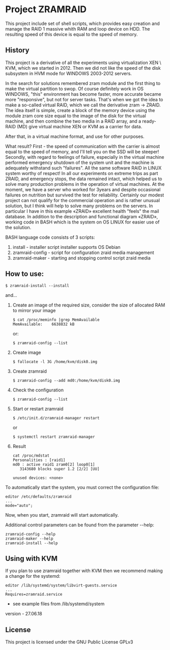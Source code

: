 # Project ZRAMRAID

This project include set of shell scripts, which provides easy creation and manage the RAID 1 massive whith RAM and loop device on HDD.
The resulting speed of this device is equal to the speed of memory.

## History

This project is a derivative of all the experiments using virtualization XEN \ KVM, which we started in 2012. Then we did not like the speed of the disk subsystem in HVM mode for WINDOWS 2003-2012 servers.

In the search for solutions remembered zram module and the first thing to make the virtual partition to swop. Of course definitely work in OS WINDOWS, "this" environment has become faster, more accurate became more "responsive", but not for server tasks. That's when we got the idea to make a so-called virtual RAID, which we call the derivative zram -> ZRAID. The idea itself is simple, create a block of the memory device using the module zram core size equal to the image of the disk for the virtual machine, and then combine the two media in a RAID array, and a ready-RAID (MD) give virtual machine XEN or KVM as a carrier for data.

After that, in a virtual machine format, and use for other purposes.

What result? First - the speed of communication with the carrier is almost equal to the speed of memory, and I'll tell you on the SSD will be steeper! Secondly, with regard to feelings of failure, especially in the virtual machine performed emergency shutdown of the system unit and the machine is adequately withstand such "failures". All the same software RAID in LINUX system worthy of respect! In all our experiments on extreme trips as part ZRAID, and emergency stops, the data remained intact, which helped us to solve many production problems in the operation of virtual machines. At the moment, we have a server who worked for 3years and despite occasional failures on nutrition but survived the test for reliability. Certainly our modest project can not qualify for the commercial operation and is rather unusual solution, but I think will help to solve many problems on the servers. In particular I have in this example «ZRAID» excellent health "feels" the mail database. In addition to the description and functional diagram «ZRAID», working code in BASH which is the system on OS LINUX for easier use of the solution.

BASH language code consists of 3 scripts:

1. install - installer script installer supports OS Debian
2. zramraid-config - script for configuration zraid media management
3. zramraid-maker - starting and stopping control script zraid media

## How to use:

```shell
$ zramraid-install --install
```

and...

1. Create an image of the required size, consider the size of allocated RAM to mirror your image
   
   ```shell
   $ cat /proc/meminfo |grep MemAvailable
   MemAvailable:    6638832 kB
   ```

   or:

   ```shell
   $ zramraid-config --list
   ```

2. Create image
   
   ```shell
   $ fallocate -l 3G /home/kvm/disk0.img
   ```

3. Create zramraid
   
   ```shell
   $ zramraid-config --add md0:/home/kvm/disk0.img
   ```

4. Check the configuration

   ```shell
   $ zramraid-config --list
   ```

5. Start or restart zramraid
   
   ```shell
   $ /etc/init.d/zramraid-manager restart
   ```

   or

   ```shell
   $ systemctl restart zramraid-manager
   ```
   
6. Result

   ```
   cat /proc/mdstat
   Personalities : [raid1]
   md0 : active raid1 zram0[2] loop0[1]
      3143680 blocks super 1.2 [2/2] [UU]
   
   unused devices: <none>
   ```

To automatically start the system, you must correct the configuration file:

```shell
editor /etc/defaults/zramraid
...
mode="auto";
```

Now, when you start, zramraid will start automatically.

Additional control parameters can be found from the parameter --help:
```
zramraid-config --help
zramraid-maker --help
zramraid-install --help
```
 
## Using with KVM

If you plan to use zramraid together with KVM then we recommend making a change for the systemd:

```
editor /lib/systemd/system/libvirt-guests.service
...
Requires=zramraid.service
```
 
* see example files from /lib/systemd/system

version - 27.06.18

## License

This project is licensed under the GNU Public License GPLv3